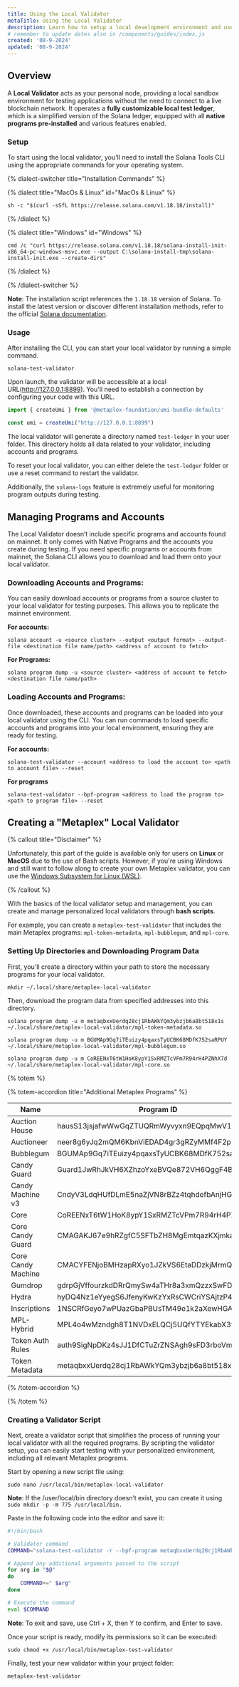 ```yaml
---
title: Using the Local Validator
metaTitle: Using the Local Validator
description: Learn how to setup a local development environment and use a local validator
# remember to update dates also in /components/guides/index.js
created: '08-9-2024'
updated: '08-9-2024'
---
```


## Overview

A **Local Validator** acts as your personal node, providing a local sandbox environment for testing applications without the need to connect to a live blockchain network. It operates a **fully customizable local test ledger**, which is a simplified version of the Solana ledger, equipped with all **native programs pre-installed** and various features enabled.

### Setup 

To start using the local validator, you'll need to install the Solana Tools CLI using the appropriate commands for your operating system.

{% dialect-switcher title="Installation Commands" %}

{% dialect title="MacOs & Linux" id="MacOs & Linux" %}

```
sh -c "$(curl -sSfL https://release.solana.com/v1.18.18/install)"
```

{% /dialect %}

{% dialect title="Windows" id="Windows" %}

```
cmd /c "curl https://release.solana.com/v1.18.18/solana-install-init-x86_64-pc-windows-msvc.exe --output C:\solana-install-tmp\solana-install-init.exe --create-dirs"
```

{% /dialect %}

{% /dialect-switcher %}

**Note**: The installation script references the `1.18.18` version of Solana. To install the latest version or discover different installation methods, refer to the official [Solana documentation](https://docs.solanalabs.com/cli/install).

### Usage

After installing the CLI, you can start your local validator by running a simple command.

```
solana-test-validator
```

Upon launch, the validator will be accessible at a local URL(http://127.0.0.1:8899). You'll need to establish a connection by configuring your code with this URL.

```ts
import { createUmi } from '@metaplex-foundation/umi-bundle-defaults'

const umi = createUmi("http://127.0.0.1:8899")
```

The local validator will generate a directory named `test-ledger` in your user folder. This directory holds all data related to your validator, including accounts and programs. 

To reset your local validator, you can either delete the `test-ledger` folder or use a reset command to restart the validator.

Additionally, the `solana-logs` feature is extremely useful for monitoring program outputs during testing.

## Managing Programs and Accounts

The Local Validator doesn’t include specific programs and accounts found on mainnet. It only comes with Native Programs and the accounts you create during testing. If you need specific programs or accounts from mainnet, the Solana CLI allows you to download and load them onto your local validator.

### Downloading Accounts and Programs:

You can easily download accounts or programs from a source cluster to your local validator for testing purposes. This allows you to replicate the mainnet environment.

**For accounts:**
```
solana account -u <source cluster> --output <output format> --output-file <destination file name/path> <address of account to fetch>
```
**For Programs:**
```
solana program dump -u <source cluster> <address of account to fetch> <destination file name/path>
```

### Loading Accounts and Programs:

Once downloaded, these accounts and programs can be loaded into your local validator using the CLI. You can run commands to load specific accounts and programs into your local environment, ensuring they are ready for testing.

**For accounts:**
```
solana-test-validator --account <address to load the account to> <path to account file> --reset
```
**For programs**
```
solana-test-validator --bpf-program <address to load the program to> <path to program file> --reset
```

## Creating a "Metaplex" Local Validator

{% callout title="Disclaimer" %}

Unfortunately, this part of the guide is available only for users on **Linux** or **MacOS** due to the use of Bash scripts. However, if you're using Windows and still want to follow along to create your own Metaplex validator, you can use the [Windows Subsystem for Linux (WSL)](https://learn.microsoft.com/en-us/windows/wsl/install).

{% /callout %}

With the basics of the local validator setup and management, you can create and manage personalized local validators through **bash scripts**. 

For example, you can create a `metaplex-test-validator` that includes the main Metaplex programs: `mpl-token-metadata`, `mpl-bubblegum`, and `mpl-core`.

### Setting Up Directories and Downloading Program Data

First, you'll create a directory within your path to store the necessary programs for your local validator.

```
mkdir ~/.local/share/metaplex-local-validator
```

Then, download the program data from specified addresses into this directory.

```
solana program dump -u m metaqbxxUerdq28cj1RbAWkYQm3ybzjb6a8bt518x1s ~/.local/share/metaplex-local-validator/mpl-token-metadata.so
```
```
solana program dump -u m BGUMAp9Gq7iTEuizy4pqaxsTyUCBK68MDfK752saRPUY ~/.local/share/metaplex-local-validator/mpl-bubblegum.so
```
```
solana program dump -u m CoREENxT6tW1HoK8ypY1SxRMZTcVPm7R94rH4PZNhX7d ~/.local/share/metaplex-local-validator/mpl-core.so
```

{% totem %}

{% totem-accordion title="Additional Metaplex Programs" %}

| Name               | Program ID                                   | 
| ------------------ | -------------------------------------------- | 
| Auction House      | hausS13jsjafwWwGqZTUQRmWyvyxn9EQpqMwV1PBBmk  | 
| Auctioneer         | neer8g6yJq2mQM6KbnViEDAD4gr3gRZyMMf4F2p3MEh  | 
| Bubblegum          | BGUMAp9Gq7iTEuizy4pqaxsTyUCBK68MDfK752saRPUY | 
| Candy Guard        | Guard1JwRhJkVH6XZhzoYxeBVQe872VH6QggF4BWmS9g | 
| Candy Machine v3   | CndyV3LdqHUfDLmE5naZjVN8rBZz4tqhdefbAnjHG3JR | 
| Core               | CoREENxT6tW1HoK8ypY1SxRMZTcVPm7R94rH4PZNhX7d | 
| Core Candy Guard   | CMAGAKJ67e9hRZgfC5SFTbZH8MgEmtqazKXjmkaJjWTJ | 
| Core Candy Machine | CMACYFENjoBMHzapRXyo1JZkVS6EtaDDzkjMrmQLvr4J | 
| Gumdrop            | gdrpGjVffourzkdDRrQmySw4aTHr8a3xmQzzxSwFD1a  |
| Hydra              | hyDQ4Nz1eYyegS6JfenyKwKzYxRsCWCriYSAjtzP4Vg  | 
| Inscriptions       | 1NSCRfGeyo7wPUazGbaPBUsTM49e1k2aXewHGARfzSo  | 
| MPL-Hybrid         | MPL4o4wMzndgh8T1NVDxELQCj5UQfYTYEkabX3wNKtb  | 
| Token Auth Rules   | auth9SigNpDKz4sJJ1DfCTuZrZNSAgh9sFD3rboVmgg  | 
| Token Metadata     | metaqbxxUerdq28cj1RbAWkYQm3ybzjb6a8bt518x1s  | 

{% /totem-accordion %}

{% /totem %}

### Creating a Validator Script

Next, create a validator script that simplifies the process of running your local validator with all the required programs. By scripting the validator setup, you can easily start testing with your personalized environment, including all relevant Metaplex programs.

Start by opening a new script file using:

```
sudo nano /usr/local/bin/metaplex-local-validator
```

**Note**: If the /user/local/bin directory doesn’t exist, you can create it using `sudo mkdir -p -m 775 /usr/local/bin.`

Paste in the following code into the editor and save it:

```bash
#!/bin/bash

# Validator command
COMMAND="solana-test-validator -r --bpf-program metaqbxxUerdq28cj1RbAWkYQm3ybzjb6a8bt518x1s ~/.local/share/metaplex-local-validator/mpl-token-metadata.so --bpf-program BGUMAp9Gq7iTEuizy4pqaxsTyUCBK68MDfK752saRPUY ~/.local/share/metaplex-local-validator/mpl-bubblegum.so --bpf-program CoREENxT6tW1HoK8ypY1SxRMZTcVPm7R94rH4PZNhX7d ~/.local/share/metaplex-local-validator/mpl-core.so"

# Append any additional arguments passed to the script
for arg in "$@"
do
    COMMAND+=" $arg"
done

# Execute the command
eval $COMMAND
```

**Note**: To exit and save, use Ctrl + X, then Y to confirm, and Enter to save.

Once your script is ready, modify its permissions so it can be executed:

```
sudo chmod +x /usr/local/bin/metaplex-test-validator
```

Finally, test your new validator within your project folder:

```
metaplex-test-validator
```